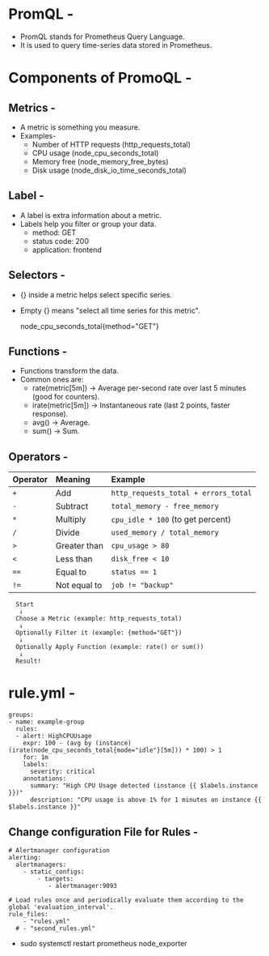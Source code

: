 # PromQL -
- PromQL stands for Prometheus Query Language.
- It is used to query time-series data stored in Prometheus.

# Components of PromoQL -

## Metrics -
- A metric is something you measure.
- Examples-
  - Number of HTTP requests (http_requests_total)
  - CPU usage (node_cpu_seconds_total)
  - Memory free (node_memory_free_bytes)
  - Disk usage (node_disk_io_time_seconds_total)
 
## Label -
- A label is extra information about a metric.
- Labels help you filter or group your data.
  - method: GET
  - status code: 200
  - application: frontend


## Selectors -
- {} inside a metric helps select specific series.
- Empty {} means "select all time series for this metric".

    node_cpu_seconds_total{method="GET"}

## Functions -
- Functions transform the data.
- Common ones are:
  - rate(metric[5m]) → Average per-second rate over last 5 minutes (good for counters).
  - irate(metric[5m]) → Instantaneous rate (last 2 points, faster response).
  - avg() → Average.
  - sum() → Sum.

## Operators -

| Operator | Meaning | Example |
|:---------|:--------|:--------|
| `+` | Add | `http_requests_total + errors_total` |
| `-` | Subtract | `total_memory - free_memory` |
| `*` | Multiply | `cpu_idle * 100` (to get percent) |
| `/` | Divide | `used_memory / total_memory` |
| `>` | Greater than | `cpu_usage > 80` |
| `<` | Less than | `disk_free < 10` |
| `==` | Equal to | `status == 1` |
| `!=` | Not equal to | `job != "backup"` |



      Start
       ↓
      Choose a Metric (example: http_requests_total)
       ↓
      Optionally Filter it (example: {method="GET"})
       ↓
      Optionally Apply Function (example: rate() or sum())
       ↓
      Result!

# rule.yml -

    groups:
    - name: example-group
      rules:
      - alert: HighCPUUsage
        expr: 100 - (avg by (instance) (irate(node_cpu_seconds_total{mode="idle"}[5m])) * 100) > 1
        for: 1m
        labels:
          severity: critical
        annotations:
          summary: "High CPU Usage detected (instance {{ $labels.instance }})"
          description: "CPU usage is above 1% for 1 minutes on instance {{ $labels.instance }}"


## Change configuration File for Rules -


    # Alertmanager configuration
    alerting:
      alertmanagers:
        - static_configs:
            - targets:
               - alertmanager:9093
    
    # Load rules once and periodically evaluate them according to the global 'evaluation_interval'.
    rule_files:
        - "rules.yml"
      # - "second_rules.yml"


- sudo systemctl restart prometheus node_exporter
